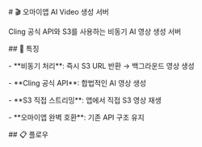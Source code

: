 \# 🎬 오마이앱 AI Video 생성 서버



Cling 공식 API와 S3를 사용하는 비동기 AI 영상 생성 서버



\## 🚀 특징



\- \*\*비동기 처리\*\*: 즉시 S3 URL 반환 → 백그라운드 영상 생성

\- \*\*Cling 공식 API\*\*: 합법적인 AI 영상 생성

\- \*\*S3 직접 스트리밍\*\*: 앱에서 직접 S3 영상 재생

\- \*\*오마이앱 완벽 호환\*\*: 기존 API 구조 유지



\## 📋 플로우

